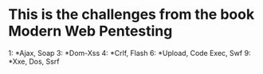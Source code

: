 # This is the challenges from the book Modern Web Pentesting 
  1: *Ajax, Soap
  3: *Dom-Xss
  4: *Crlf, Flash
  6: *Upload, Code Exec, Swf
  9: *Xxe, Dos, Ssrf
  
